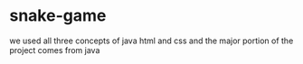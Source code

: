 # snake-game
we used all three concepts of java html and css and the major portion of the project comes from java 
